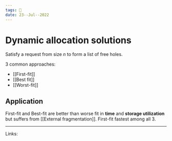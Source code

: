 ```yaml
---
tags: 🌱
date: 23--Jul--2022
---
```


# Dynamic allocation solutions

Satisfy a request from size $n$ to form a list of free holes. 

3 common approaches:
- [[First-fit]]
- [[Best fit]]
- [[Worst-fit]]

## Application
First-fit and Best-fit are better than worse fit in **time** and **storage utilization** but suffers from [[External fragmentation]].
First-fit fastest among all 3.

---
Links: 